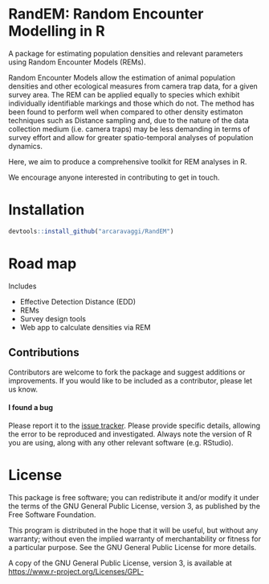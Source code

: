 # RandEM: Random Encounter Modelling in R

A package for estimating population densities and relevant parameters using Random Encounter Models (REMs).

Random Encounter Models allow the estimation of animal population densities and other ecological measures from camera trap data, for a given survey area. The REM can be applied equally to species which exhibit individually identifiable markings and those which do not. The method has been found to perform well when compared to other density estimaton techniques such as Distance sampling and, due to the nature of the data collection medium (i.e. camera traps) may be less demanding in terms of survey effort and allow for greater spatio-temporal analyses of population dynamics.

Here, we aim to produce a comprehensive toolkit for REM analyses in R. 

We encourage anyone interested in contributing to get in touch.


# Installation


```r
devtools::install_github("arcaravaggi/RandEM")
```


# Road map

Includes

* Effective Detection Distance (EDD)
* REMs
* Survey design tools
* Web app to calculate densities via REM


## Contributions

Contributors are welcome to fork the package and suggest additions or improvements. If you would like to be included as a contributor, please let us know.

#### I found a bug

Please report it to the [issue tracker][issues]. Please provide specific details, allowing the error to be reproduced and investigated. Always note the version of R you are using, along with any other relevant software (e.g. RStudio).  

[issues]: https://github.com/arcaravaggi/RandEM/issues

# License

This package is free software; you can redistribute it and/or modify it under the terms of the GNU General Public License, version 3, as published by the Free Software Foundation.

This program is distributed in the hope that it will be useful, but without any warranty; without even the implied warranty of merchantability or fitness for a particular purpose. See the GNU General Public License for more details.

A copy of the GNU General Public License, version 3, is available at https://www.r-project.org/Licenses/GPL-
